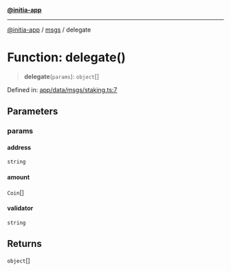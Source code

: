 [**@initia-app**](../../data.md)

***

[@initia-app](../../data.md) / [msgs](../data.md) / delegate

# Function: delegate()

> **delegate**(`params`): `object`[]

Defined in: [app/data/msgs/staking.ts:7](https://github.com/hanwong/app-v2/blob/087f9ea496ced31d9a3b187baa11cd5456705527/app/data/msgs/staking.ts#L7)

## Parameters

### params

#### address

`string`

#### amount

`Coin`[]

#### validator

`string`

## Returns

`object`[]
